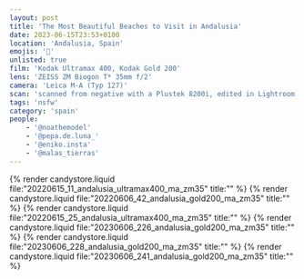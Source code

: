 ```yaml
---
layout: post
title: 'The Most Beautiful Beaches to Visit in Andalusia'
date: 2023-06-15T23:53+0100
location: 'Andalusia, Spain'
emojis: '🔞'
unlisted: true
film: 'Kodak Ultramax 400, Kodak Gold 200'
lens: 'ZEISS ZM Biogon T* 35mm f/2'
camera: 'Leica M-A (Typ 127)'
scan: 'scanned from negative with a Plustek 8200i, edited in Lightroom'
tags: 'nsfw'
category: 'spain'
people: 
    - '@noathemodel'
    - '@pepa.de.luna_'
    - '@eniko.insta'
    - '@malas_tierras'
---
```


{% render candystore.liquid file:"20220615_11_andalusia_ultramax400_ma_zm35" title:"" %}
{% render candystore.liquid file:"20220606_42_andalusia_gold200_ma_zm35" title:"" %}
{% render candystore.liquid file:"20220615_25_andalusia_ultramax400_ma_zm35" title:"" %}
{% render candystore.liquid file:"20230606_226_andalusia_gold200_ma_zm35" title:"" %}
{% render candystore.liquid file:"20230606_228_andalusia_gold200_ma_zm35" title:"" %}
{% render candystore.liquid file:"20230606_241_andalusia_gold200_ma_zm35" title:"" %}